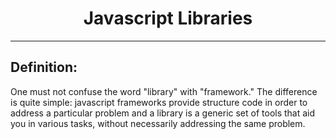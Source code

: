 <h1 align="center">Javascript Libraries</h1>

---

## Definition:
One must not confuse the word "library" with "framework." The difference is quite simple: javascript frameworks provide structure  code in order to address a particular problem and a library is a generic set of tools that aid you in various tasks, without necessarily addressing the same problem.
